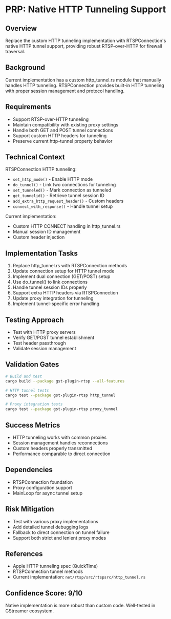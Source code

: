 # PRP: Native HTTP Tunneling Support

## Overview
Replace the custom HTTP tunneling implementation with RTSPConnection's native HTTP tunnel support, providing robust RTSP-over-HTTP for firewall traversal.

## Background
Current implementation has a custom http_tunnel.rs module that manually handles HTTP tunneling. RTSPConnection provides built-in HTTP tunneling with proper session management and protocol handling.

## Requirements
- Support RTSP-over-HTTP tunneling 
- Maintain compatibility with existing proxy settings
- Handle both GET and POST tunnel connections
- Support custom HTTP headers for tunneling
- Preserve current http-tunnel property behavior

## Technical Context
RTSPConnection HTTP tunneling:
- `set_http_mode()` - Enable HTTP mode
- `do_tunnel()` - Link two connections for tunneling
- `set_tunneled()` - Mark connection as tunneled
- `get_tunnelid()` - Retrieve tunnel session ID
- `add_extra_http_request_header()` - Custom headers
- `connect_with_response()` - Handle tunnel setup

Current implementation:
- Custom HTTP CONNECT handling in http_tunnel.rs
- Manual session ID management
- Custom header injection

## Implementation Tasks
1. Replace http_tunnel.rs with RTSPConnection methods
2. Update connection setup for HTTP tunnel mode
3. Implement dual connection (GET/POST) setup
4. Use do_tunnel() to link connections
5. Handle tunnel session IDs properly
6. Support extra HTTP headers via RTSPConnection
7. Update proxy integration for tunneling
8. Implement tunnel-specific error handling

## Testing Approach
- Test with HTTP proxy servers
- Verify GET/POST tunnel establishment
- Test header passthrough
- Validate session management

## Validation Gates
```bash
# Build and test
cargo build --package gst-plugin-rtsp --all-features

# HTTP tunnel tests
cargo test --package gst-plugin-rtsp http_tunnel

# Proxy integration tests
cargo test --package gst-plugin-rtsp proxy_tunnel
```

## Success Metrics
- HTTP tunneling works with common proxies
- Session management handles reconnections
- Custom headers properly transmitted
- Performance comparable to direct connection

## Dependencies
- RTSPConnection foundation
- Proxy configuration support
- MainLoop for async tunnel setup

## Risk Mitigation
- Test with various proxy implementations
- Add detailed tunnel debugging logs
- Fallback to direct connection on tunnel failure
- Support both strict and lenient proxy modes

## References
- Apple HTTP tunneling spec (QuickTime)
- RTSPConnection tunnel methods
- Current implementation: `net/rtsp/src/rtspsrc/http_tunnel.rs`

## Confidence Score: 9/10
Native implementation is more robust than custom code. Well-tested in GStreamer ecosystem.
